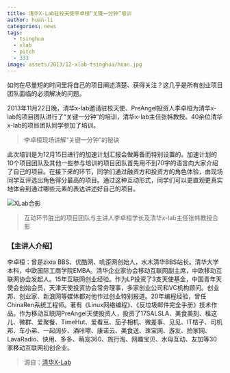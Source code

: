 ```yaml
---
title: 清华X-Lab驻校天使李卓桓“关键一分钟”培训
author: huan-li
categories: news
tags:
  - tsinghua
  - xlab
  - pitch
  - 333
image: assets/2013/12-xlab-tsinghua/huan.jpg
---
```


如何在尽量短的时间里将自己的项目阐述清楚、获得关注？这几乎是所有创业项目团队面临的必须解决的问题。

2013年11月22日晚，清华x-lab邀请驻校天使、PreAngel投资人李卓桓为清华x-lab的项目团队进行了“关键一分钟”的培训，清华x-lab主任张帏教授。40余位清华x-lab的项目团队同学参加了培训。

> 李卓桓现场讲解“关键一分钟”的秘诀

此次培训是为12月15日进行的加速计划汇报会做筹备而特别设置的。加速计划的10个项目团队及其他一些参与培训的项目团队首先用不到70字的语言向大家介绍了自己的项目。在接下来的环节，同学们通过融资方和投资方的角色体验，由现场同学互评选出角色得分最高的项目。通过这种互动形式，同学们可以更直观更真实地体会到通过哪些元素的表达讲述好自己的项目。

![XLab合影](/assets/2013/12-xlab-tsinghua/group.jpg)

> 互动环节胜出的项目团队与主讲人李卓桓学长及清华x-lab主任张帏教授合影

### 【主讲人介绍】

李卓桓：曾是zixia BBS、优酷网、叽歪网创始人，水木清华BBS站长。清华大学本科，中欧国际工商学院EMBA。清华企业家协会移动互联网副主席，中欧移动互联网协会发起人。15年互联网创业经验。作为LP投资了3支天使基金，中国青年天使会创始会员，天津天使投资协会常务理事，多家创业公司和VC机构顾问。创业邦、创业家、新浪网等媒体都对他作过创业特别报道。20年编程经验，曾任ChinaRen系统工程师。著有《Linux网络编程》、《反垃圾邮件完全手册》技术作品。作为移动互联网PreAngel天使投资人，投资了17SALSLA、美食美刻、租这儿、微群、爱聚餐、TimeHut、爱看豆、茄子相机、微差事、见见、IT桔子、司机邦、车小弟、一起阔步、酒咔嚓、康诺云、美食送、珠宝网、游友、拍家网、LavaRadio、快用、多多、萌宠360、旅行淘、网趣宝贝、水母互动、友加等30家移动互联网初创企业。

> 源自：[清华X-Lab](http://www.x-lab.tsinghua.edu.cn/?c=voice&a=show&id=76)
